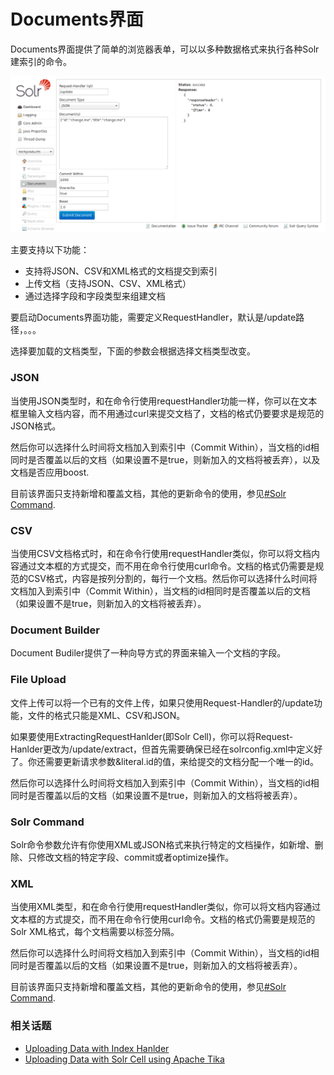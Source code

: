 # Documents界面 #
Documents界面提供了简单的浏览器表单，可以以多种数据格式来执行各种Solr建索引的命令。

<img src="images/1.4.8.3-documents_add_screen.png" />

主要支持以下功能：

- 支持将JSON、CSV和XML格式的文档提交到索引
- 上传文档（支持JSON、CSV、XML格式）
- 通过选择字段和字段类型来组建文档

要启动Documents界面功能，需要定义RequestHandler，默认是/update路径，。。。

选择要加载的文档类型，下面的参数会根据选择文档类型改变。

### JSON ###
当使用JSON类型时，和在命令行使用requestHandler功能一样，你可以在文本框里输入文档内容，而不用通过curl来提交文档了，文档的格式仍要要求是规范的JSON格式。

然后你可以选择什么时间将文档加入到索引中（Commit Within），当文档的id相同时是否覆盖以后的文档（如果设置不是true，则新加入的文档将被丢弃），以及文档是否应用boost.

目前该界面只支持新增和覆盖文档，其他的更新命令的使用，参见[#Solr Command]().

### CSV ###
当使用CSV文档格式时，和在命令行使用requestHandler类似，你可以将文档内容通过文本框的方式提交，而不用在命令行使用curl命令。文档的格式仍需要是规范的CSV格式，内容是按列分割的，每行一个文档。然后你可以选择什么时间将文档加入到索引中（Commit Within），当文档的id相同时是否覆盖以后的文档（如果设置不是true，则新加入的文档将被丢弃）。

### Document Builder ###
Document Budiler提供了一种向导方式的界面来输入一个文档的字段。

### File Upload ###
文件上传可以将一个已有的文件上传，如果只使用Request-Handler的/update功能，文件的格式只能是XML、CSV和JSON。

如果要使用ExtractingRequestHanlder(即Solr Cell)，你可以将Request-Hanlder更改为/update/extract，但首先需要确保已经在solrconfig.xml中定义好了。你还需要更新请求参数&literal.id的值，来给提交的文档分配一个唯一的id。

然后你可以选择什么时间将文档加入到索引中（Commit Within），当文档的id相同时是否覆盖以后的文档（如果设置不是true，则新加入的文档将被丢弃）。

### Solr Command ###
Solr命令参数允许有你使用XML或JSON格式来执行特定的文档操作，如新增、删除、只修改文档的特定字段、commit或者optimize操作。

### XML ###
当使用XML类型，和在命令行使用requestHandler类似，你可以将文档内容通过文本框的方式提交，而不用在命令行使用curl命令。文档的格式仍需要是规范的Solr XML格式，每个文档需要以<doc>标签分隔。

然后你可以选择什么时间将文档加入到索引中（Commit Within），当文档的id相同时是否覆盖以后的文档（如果设置不是true，则新加入的文档将被丢弃）。

目前该界面只支持新增和覆盖文档，其他的更新命令的使用，参见[#Solr Command]().

### 相关话题 ###
- [Uploading Data with Index Hanlder]()
- [Uploading Data with Solr Cell using Apache Tika]()
